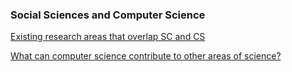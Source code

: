 ### Social Sciences and Computer Science

[Existing research areas that overlap SC and CS](existing-research-areas.md)

[What can computer science contribute to other areas of science?](what-can-cs-contribute-to-sc)

[]()
